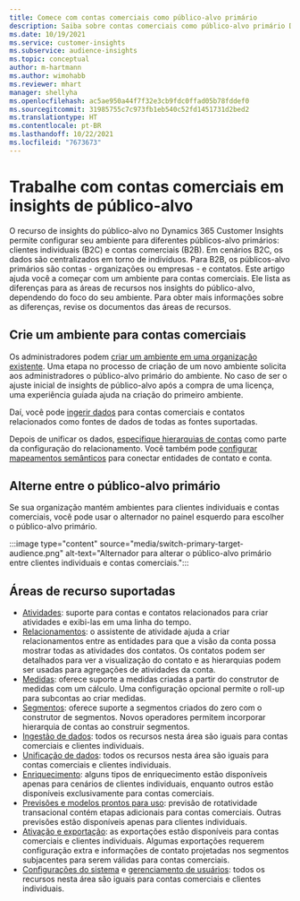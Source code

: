 ```yaml
---
title: Comece com contas comerciais como público-alvo primário
description: Saiba sobre contas comerciais como público-alvo primário Dynamics 365 Customer Insights.
ms.date: 10/19/2021
ms.service: customer-insights
ms.subservice: audience-insights
ms.topic: conceptual
author: m-hartmann
ms.author: wimohabb
ms.reviewer: mhart
manager: shellyha
ms.openlocfilehash: ac5ae950a44f7f32e3cb9fdc0ffad05b78fddef0
ms.sourcegitcommit: 31985755c7c973fb1eb540c52fd1451731d2bed2
ms.translationtype: HT
ms.contentlocale: pt-BR
ms.lasthandoff: 10/22/2021
ms.locfileid: "7673673"
---
```

# <a name="work-with-business-accounts-in-audience-insights"></a>Trabalhe com contas comerciais em insights de público-alvo

O recurso de insights do público-alvo no Dynamics 365 Customer Insights permite configurar seu ambiente para diferentes públicos-alvo primários: clientes individuais (B2C) e contas comerciais (B2B). Em cenários B2C, os dados são centralizados em torno de indivíduos. Para B2B, os públicos-alvo primários são contas - organizações ou empresas - e contatos. Este artigo ajuda você a começar com um ambiente para contas comerciais. Ele lista as diferenças para as áreas de recursos nos insights do público-alvo, dependendo do foco do seu ambiente. Para obter mais informações sobre as diferenças, revise os documentos das áreas de recursos. 

## <a name="create-an-environment-for-business-accounts"></a>Crie um ambiente para contas comerciais

Os administradores podem [criar um ambiente em uma organização existente](create-environment.md). Uma etapa no processo de criação de um novo ambiente solicita aos administradores o público-alvo primário do ambiente. No caso de ser o ajuste inicial de insights de público-alvo após a compra de uma licença, uma experiência guiada ajuda na criação do primeiro ambiente.

Daí, você pode [ingerir dados](data-sources.md) para contas comerciais e contatos relacionados como fontes de dados de todas as fontes suportadas.

Depois de unificar os dados, [especifique hierarquias de contas](relationships.md#set-up-account-hierarchies) como parte da configuração do relacionamento. Você também pode [configurar mapeamentos semânticos](semantic-mappings.md) para conectar entidades de contato e conta. 

## <a name="switch-between-primary-target-audience"></a>Alterne entre o público-alvo primário

Se sua organização mantém ambientes para clientes individuais e contas comerciais, você pode usar o alternador no painel esquerdo para escolher o público-alvo primário.

:::image type="content" source="media/switch-primary-target-audience.png" alt-text="Alternador para alterar o público-alvo primário entre clientes individuais e contas comerciais.":::

## <a name="supported-feature-areas"></a>Áreas de recurso suportadas

- [Atividades](activities.md): suporte para contas e contatos relacionados para criar atividades e exibi-las em uma linha do tempo.
- [Relacionamentos](relationships.md): o assistente de atividade ajuda a criar relacionamentos entre as entidades para que a visão da conta possa mostrar todas as atividades dos contatos. Os contatos podem ser detalhados para ver a visualização do contato e as hierarquias podem ser usadas para agregações de atividades da conta.
- [Medidas](measures.md): oferece suporte a medidas criadas a partir do construtor de medidas com um cálculo. Uma configuração opcional permite o roll-up para subcontas ao criar medidas.
- [Segmentos](segments.md): oferece suporte a segmentos criados do zero com o construtor de segmentos. Novos operadores permitem incorporar hierarquia de contas ao construir segmentos.
- [Ingestão de dados](data-sources.md): todos os recursos nesta área são iguais para contas comerciais e clientes individuais.
- [Unificação de dados](data-unification.md): todos os recursos nesta área são iguais para contas comerciais e clientes individuais.
- [Enriquecimento](enrichment-hub.md): alguns tipos de enriquecimento estão disponíveis apenas para cenários de clientes individuais, enquanto outros estão disponíveis exclusivamente para contas comerciais.
- [Previsões e modelos prontos para uso](predictions-overview.md): previsão de rotatividade transacional contém etapas adicionais para contas comerciais. Outras previsões estão disponíveis apenas para clientes individuais.
- [Ativação e exportação](export-destinations.md): as exportações estão disponíveis para contas comerciais e clientes individuais. Algumas exportações requerem configuração extra e informações de contato projetadas nos segmentos subjacentes para serem válidas para contas comerciais.
- [Configurações do sistema](system.md) e [gerenciamento de usuários](permissions.md): todos os recursos nesta área são iguais para contas comerciais e clientes individuais.

